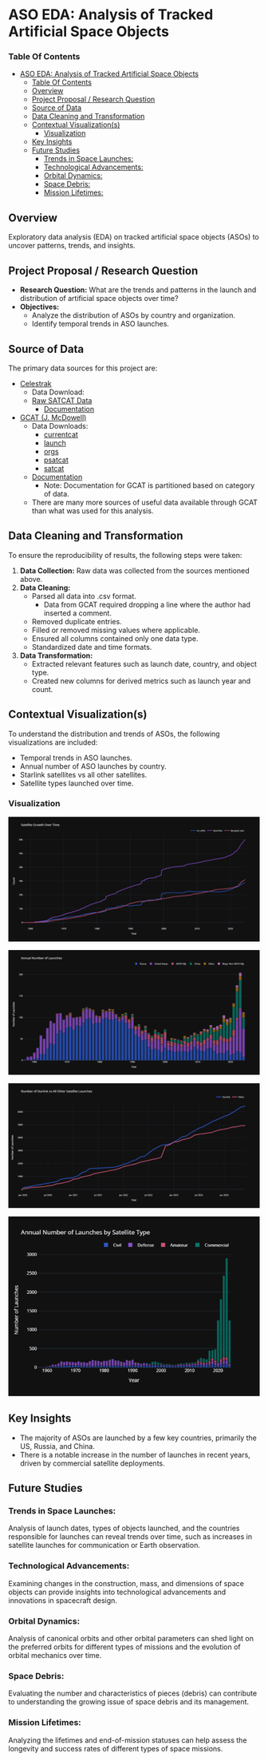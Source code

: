 # ASO EDA: Analysis of Tracked Artificial Space Objects

### Table Of Contents

- [ASO EDA: Analysis of Tracked Artificial Space Objects](#aso-eda-analysis-of-tracked-artificial-space-objects)
  - [Table Of Contents](#table-of-contents)
  - [Overview](#overview)
  - [Project Proposal / Research Question](#project-proposal--research-question)
  - [Source of Data](#source-of-data)
  - [Data Cleaning and Transformation](#data-cleaning-and-transformation)
  - [Contextual Visualization(s)](#contextual-visualizations)
    - [Visualization](#visualization)
  - [Key Insights](#key-insights)
  - [Future Studies](#future-studies)
    - [Trends in Space Launches:](#trends-in-space-launches)
    - [Technological Advancements:](#technological-advancements)
    - [Orbital Dynamics:](#orbital-dynamics)
    - [Space Debris:](#space-debris)
    - [Mission Lifetimes:](#mission-lifetimes)

## Overview

Exploratory data analysis (EDA) on tracked artificial space objects (ASOs) to uncover patterns, trends, and insights.

## Project Proposal / Research Question

- **Research Question:** What are the trends and patterns in the launch and distribution of artificial space objects over time?
- **Objectives:**
  - Analyze the distribution of ASOs by country and organization.
  - Identify temporal trends in ASO launches.

## Source of Data

The primary data sources for this project are:

- [Celestrak](https://www.celestrak.com/)
  - Data Download:
  - [Raw SATCAT Data](https://celestrak.org/pub/satcat.csv)
    - [Documentation](https://celestrak.org/satcat/satcat-format.php)
- [GCAT (J. McDowell)](https://www.planet4589.org/space/gcat/)
  - Data Downloads:
    - [currentcat](https://planet4589.org/space/gcat/tsv/derived/currentcat.tsv)
    - [launch](https://planet4589.org/space/gcat/tsv/launch/launch.tsv)
    - [orgs](https://planet4589.org/space/gcat/tsv/tables/orgs.tsv)
    - [psatcat](https://planet4589.org/space/gcat/tsv/cat/psatcat.tsv)
    - [satcat](https://planet4589.org/space/gcat/tsv/cat/satcat.tsv)
  - [Documentation](https://planet4589.org/space/gcat/web/cat/index.html)
    - Note: Documentation for GCAT is partitioned based on category of data.
  - There are many more sources of useful data available through GCAT than what was used for this analysis.

## Data Cleaning and Transformation

To ensure the reproducibility of results, the following steps were taken:

1. **Data Collection:** Raw data was collected from the sources mentioned above.
2. **Data Cleaning:**
   - Parsed all data into .csv format.
     - Data from GCAT required dropping a line where the author had inserted a comment.
   - Removed duplicate entries.
   - Filled or removed missing values where applicable.
   - Ensured all columns contained only one data type.
   - Standardized date and time formats.
3. **Data Transformation:**
   - Extracted relevant features such as launch date, country, and object type.
   - Created new columns for derived metrics such as launch year and count.

## Contextual Visualization(s)

To understand the distribution and trends of ASOs, the following visualizations are included:

- Temporal trends in ASO launches.
- Annual number of ASO launches by country.
- Starlink satellites vs all other satellites.
- Satellite types launched over time.

### Visualization

[![Satellite Growth Over Time](img/sat_growth.png)](https://donnafarris.github.io/aso_eda/)

[![Annual Number of Launches By Country](img/annual_number_of_launches_by_country.png)](https://donnafarris.github.io/aso_eda/)

[![Starlink Vs. All Others](img/starlink_vs_all_others.png)](https://donnafarris.github.io/aso_eda/)

[![Satellite Types Launched Over Time](img/launches_by_sat_type.png)](https://donnafarris.github.io/aso_eda/)

## Key Insights

- The majority of ASOs are launched by a few key countries, primarily the US, Russia, and China.
- There is a notable increase in the number of launches in recent years, driven by commercial satellite deployments.

## Future Studies

### Trends in Space Launches:

Analysis of launch dates, types of objects launched, and the countries responsible for launches can reveal trends over time, such as increases in satellite launches for communication or Earth observation.

### Technological Advancements:

Examining changes in the construction, mass, and dimensions of space objects can provide insights into technological advancements and innovations in spacecraft design.

### Orbital Dynamics:

Analysis of canonical orbits and other orbital parameters can shed light on the preferred orbits for different types of missions and the evolution of orbital mechanics over time.

### Space Debris:

Evaluating the number and characteristics of pieces (debris) can contribute to understanding the growing issue of space debris and its management.

### Mission Lifetimes:

Analyzing the lifetimes and end-of-mission statuses can help assess the longevity and success rates of different types of space missions.
